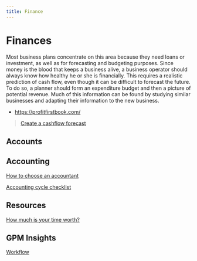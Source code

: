 ```yaml
---
title: Finance
---
```


# Finances

Most business plans concentrate on this area because they need loans or investment, as well as for forecasting and budgeting purposes. Since money is the blood that keeps a business alive, a business operator should always know how healthy he or she is financially. This requires a realistic prediction of cash flow, even though it can be difficult to forecast the future. To do so, a planner should form an expenditure budget and then a picture of potential revenue. Much of this information can be found by studying similar businesses and adapting their information to the new business.

- https://profitfirstbook.com/

> [Create a cashflow forecast](./create-a-cashflow-forecast.md)

## Accounts

## Accounting

[How to choose an accountant](./how-to-choose-an-accountant.md)

[Accounting cycle checklist](./accounting-cycle-checklist.md)

## Resources

[How much is your time worth?](./how-much-is-your-time-worth.md)

## GPM Insights

[Workflow](https://www.figma.com/file/HWP1Qp0djfO6Js0l23Q4Pb/GPM-Finance?node-id=339%3A6)
